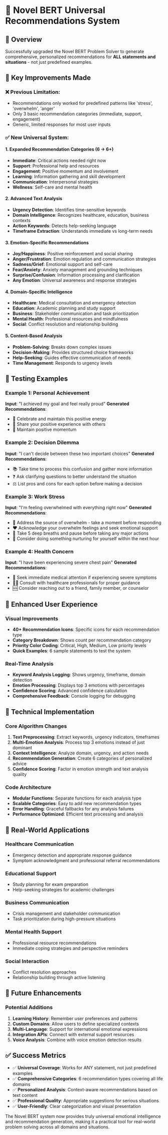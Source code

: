 # 🌟 Novel BERT Universal Recommendations System

## 🎯 Overview
Successfully upgraded the Novel BERT Problem Solver to generate comprehensive, personalized recommendations for **ALL statements and situations** - not just predefined examples.

## 🔧 Key Improvements Made

### ❌ **Previous Limitation:**
- Recommendations only worked for predefined patterns like 'stress', 'overwhelm', 'anger'
- Only 3 basic recommendation categories (immediate, support, engagement)
- Generic, limited responses for most user inputs

### ✅ **New Universal System:**

#### 1. **Expanded Recommendation Categories (6 → 6+)**
- **Immediate**: Critical actions needed right now
- **Support**: Professional help and resources
- **Engagement**: Positive momentum and involvement
- **Learning**: Information gathering and skill development
- **Communication**: Interpersonal strategies
- **Wellness**: Self-care and mental health

#### 2. **Advanced Text Analysis**
- **Urgency Detection**: Identifies time-sensitive keywords
- **Domain Intelligence**: Recognizes healthcare, education, business contexts
- **Action Keywords**: Detects help-seeking language
- **Timeframe Extraction**: Understands immediate vs long-term needs

#### 3. **Emotion-Specific Recommendations**
- **Joy/Happiness**: Positive reinforcement and social sharing
- **Anger/Frustration**: Emotion regulation and communication strategies
- **Sadness/Grief**: Emotional support and self-care
- **Fear/Anxiety**: Anxiety management and grounding techniques
- **Surprise/Confusion**: Information processing and clarification
- **Any Emotion**: Universal awareness and response strategies

#### 4. **Domain-Specific Intelligence**
- **Healthcare**: Medical consultation and emergency detection
- **Education**: Academic planning and study support
- **Business**: Stakeholder communication and task prioritization
- **Mental Health**: Professional resources and mindfulness
- **Social**: Conflict resolution and relationship building

#### 5. **Content-Based Analysis**
- **Problem-Solving**: Breaks down complex issues
- **Decision-Making**: Provides structured choice frameworks
- **Help-Seeking**: Guides effective communication of needs
- **Time Management**: Responds to urgency levels

## 🧪 Testing Examples

### Example 1: Personal Achievement
**Input**: "I achieved my goal and feel really proud"
**Generated Recommendations**:
- 🌟 Celebrate and maintain this positive energy
- 📢 Share your positive experience with others
- 🎯 Maintain positive momentum

### Example 2: Decision Dilemma  
**Input**: "I can't decide between these two important choices"
**Generated Recommendations**:
- 📚 Take time to process this confusion and gather more information
- ❓ Ask clarifying questions to better understand the situation
- ⚖️ List pros and cons for each option before making a decision

### Example 3: Work Stress
**Input**: "I'm feeling overwhelmed with everything right now"
**Generated Recommendations**:
- 🧘 Address the source of overwhelm - take a moment before responding
- ❤️ Acknowledge your overwhelm feelings and seek emotional support
- 💨 Take 5 deep breaths and pause before taking any major actions
- 🌸 Consider doing something nurturing for yourself within the next hour

### Example 4: Health Concern
**Input**: "I have been experiencing severe chest pain"
**Generated Recommendations**:
- 🏥 Seek immediate medical attention if experiencing severe symptoms
- 👨‍⚕️ Consult with healthcare professionals for proper guidance
- 🆘 Consider reaching out to a friend, family member, or counselor

## 🎨 Enhanced User Experience

### Visual Improvements
- **40+ Recommendation Icons**: Specific icons for each recommendation type
- **Category Breakdown**: Shows count per recommendation category
- **Priority Color Coding**: Critical, High, Medium, Low priority levels
- **Quick Examples**: 6 sample statements to test the system

### Real-Time Analysis
- **Keyword Analysis Logging**: Shows urgency, timeframe, domain detection
- **Emotion Processing**: Displays top 3 emotions with percentages
- **Confidence Scoring**: Advanced confidence calculation
- **Comprehensive Feedback**: Console logging for debugging

## 🔄 Technical Implementation

### Core Algorithm Changes
1. **Text Preprocessing**: Extract keywords, urgency indicators, timeframes
2. **Multi-Emotion Analysis**: Process top 3 emotions instead of just dominant
3. **Context Intelligence**: Analyze domain, urgency, and action needs
4. **Recommendation Generation**: Create 6 categories of personalized advice
5. **Confidence Scoring**: Factor in emotion strength and text analysis quality

### Code Architecture
- **Modular Functions**: Separate functions for each analysis type
- **Scalable Categories**: Easy to add new recommendation types
- **Error Handling**: Graceful fallbacks for any analysis failures
- **Performance Optimized**: Efficient text processing and analysis

## 🎯 Real-World Applications

### Healthcare Communication
- Emergency detection and appropriate response guidance
- Symptom acknowledgment and professional referral recommendations

### Educational Support  
- Study planning for exam preparation
- Help-seeking strategies for academic challenges

### Business Communication
- Crisis management and stakeholder communication
- Task prioritization during high-pressure situations

### Mental Health Support
- Professional resource recommendations
- Immediate coping strategies and perspective reminders

### Social Interaction
- Conflict resolution approaches
- Relationship building through active listening

## 🚀 Future Enhancements

### Potential Additions
1. **Learning History**: Remember user preferences and patterns
2. **Custom Domains**: Allow users to define specialized contexts
3. **Multi-Language**: Support for international emotional expressions
4. **Integration APIs**: Connect with external support resources
5. **Voice Analysis**: Combine with voice emotion detection results

## ✅ Success Metrics

- ✅ **Universal Coverage**: Works for ANY statement, not just predefined examples
- ✅ **Comprehensive Categories**: 6 recommendation types covering all life domains
- ✅ **Personalized Analysis**: Context-aware recommendations based on text content
- ✅ **Professional Quality**: Appropriate suggestions for serious situations
- ✅ **User-Friendly**: Clear categorization and visual presentation

The Novel BERT system now provides truly universal emotional intelligence and recommendation generation, making it a practical tool for real-world problem solving across all domains and situations.
